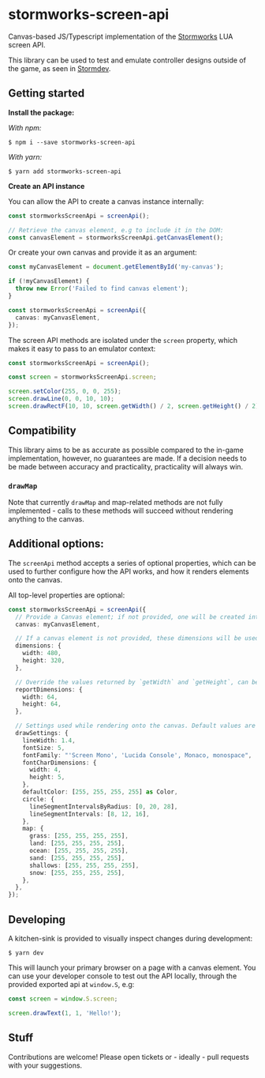 # stormworks-screen-api

Canvas-based JS/Typescript implementation of the [Stormworks](https://store.steampowered.com/app/573090/Stormworks_Build_and_Rescue/) LUA screen API.

This library can be used to test and emulate controller designs outside of the game, as seen in [Stormdev](https://stormdev.vercel.app/).

## Getting started

**Install the package:**

_With npm:_

```shell
$ npm i --save stormworks-screen-api
```

_With yarn:_

```shell
$ yarn add stormworks-screen-api
```

**Create an API instance**

You can allow the API to create a canvas instance internally:

```ts
const stormworksScreenApi = screenApi();

// Retrieve the canvas element, e.g to include it in the DOM:
const canvasElement = stormworksScreenApi.getCanvasElement();
```

Or create your own canvas and provide it as an argument:

```ts
const myCanvasElement = document.getElementById('my-canvas');

if (!myCanvasElement) {
  throw new Error('Failed to find canvas element');
}

const stormworksScreenApi = screenApi({
  canvas: myCanvasElement,
});
```

The screen API methods are isolated under the `screen` property, which makes it easy to pass to an emulator context:

```ts
const stormworksScreenApi = screenApi();

const screen = stormworksScreenApi.screen;

screen.setColor(255, 0, 0, 255);
screen.drawLine(0, 0, 10, 10);
screen.drawRectF(10, 10, screen.getWidth() / 2, screen.getHeight() / 2);
```

## Compatibility

This library aims to be as accurate as possible compared to the in-game implementation, however, no guarantees are made. If a decision needs to be made between accuracy and practicality, practicality will always win.

### `drawMap`

Note that currently `drawMap` and map-related methods are not fully implemented - calls to these methods will succeed without rendering anything to the canvas.

## Additional options:

The `screenApi` method accepts a series of optional properties, which can be used to further configure how the API works, and how it renders elements onto the canvas.

All top-level properties are optional:

```ts
const stormworksScreenApi = screenApi({
  // Provide a Canvas element; if not provided, one will be created internally
  canvas: myCanvasElement,

  // If a canvas element is not provided, these dimensions will be used to create a new canvas:
  dimensions: {
    width: 480,
    height: 320,
  },

  // Override the values returned by `getWidth` and `getHeight`, can be used for emulation trickery:
  reportDimensions: {
    width: 64,
    height: 64,
  },

  // Settings used while rendering onto the canvas. Default values are shown here:
  drawSettings: {
    lineWidth: 1.4,
    fontSize: 5,
    fontFamily: "'Screen Mono', 'Lucida Console', Monaco, monospace",
    fontCharDimensions: {
      width: 4,
      height: 5,
    },
    defaultColor: [255, 255, 255, 255] as Color,
    circle: {
      lineSegmentIntervalsByRadius: [0, 20, 28],
      lineSegmentIntervals: [8, 12, 16],
    },
    map: {
      grass: [255, 255, 255, 255],
      land: [255, 255, 255, 255],
      ocean: [255, 255, 255, 255],
      sand: [255, 255, 255, 255],
      shallows: [255, 255, 255, 255],
      snow: [255, 255, 255, 255],
    },
  },
});
```

## Developing

A kitchen-sink is provided to visually inspect changes during development:

```shell
$ yarn dev
```

This will launch your primary browser on a page with a canvas element. You can use your developer console to test out the API locally, through the provided exported api at `window.S`, e.g:

```js
const screen = window.S.screen;

screen.drawText(1, 1, 'Hello!');
```

## Stuff

Contributions are welcome! Please open tickets or - ideally - pull requests with your suggestions.
